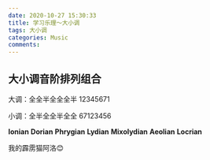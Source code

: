 ```yaml
---
date: 2020-10-27 15:30:33
title: 学习乐理～大小调
tags: 大小调
categories: Music
comments: 
---
```


## 大小调音阶排列组合

大调：全全半全全全半 12345671

小调：全半全全半全全 67123456

**Ionian** **Dorian** **Phrygian** **Lydian** **Mixolydian** **Aeolian** **Locrian**

我的霹雳猫阿洛😊

